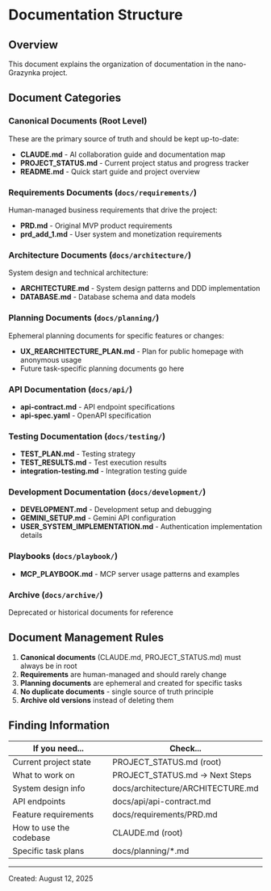 # Documentation Structure

## Overview
This document explains the organization of documentation in the nano-Grazynka project.

## Document Categories

### Canonical Documents (Root Level)
These are the primary source of truth and should be kept up-to-date:

- **CLAUDE.md** - AI collaboration guide and documentation map
- **PROJECT_STATUS.md** - Current project status and progress tracker
- **README.md** - Quick start guide and project overview

### Requirements Documents (`docs/requirements/`)
Human-managed business requirements that drive the project:

- **PRD.md** - Original MVP product requirements
- **prd_add_1.md** - User system and monetization requirements

### Architecture Documents (`docs/architecture/`)
System design and technical architecture:

- **ARCHITECTURE.md** - System design patterns and DDD implementation
- **DATABASE.md** - Database schema and data models

### Planning Documents (`docs/planning/`)
Ephemeral planning documents for specific features or changes:

- **UX_REARCHITECTURE_PLAN.md** - Plan for public homepage with anonymous usage
- Future task-specific planning documents go here

### API Documentation (`docs/api/`)
- **api-contract.md** - API endpoint specifications
- **api-spec.yaml** - OpenAPI specification

### Testing Documentation (`docs/testing/`)
- **TEST_PLAN.md** - Testing strategy
- **TEST_RESULTS.md** - Test execution results
- **integration-testing.md** - Integration testing guide

### Development Documentation (`docs/development/`)
- **DEVELOPMENT.md** - Development setup and debugging
- **GEMINI_SETUP.md** - Gemini API configuration
- **USER_SYSTEM_IMPLEMENTATION.md** - Authentication implementation details

### Playbooks (`docs/playbook/`)
- **MCP_PLAYBOOK.md** - MCP server usage patterns and examples

### Archive (`docs/archive/`)
Deprecated or historical documents for reference

## Document Management Rules

1. **Canonical documents** (CLAUDE.md, PROJECT_STATUS.md) must always be in root
2. **Requirements** are human-managed and should rarely change
3. **Planning documents** are ephemeral and created for specific tasks
4. **No duplicate documents** - single source of truth principle
5. **Archive old versions** instead of deleting them

## Finding Information

| If you need... | Check... |
|----------------|----------|
| Current project state | PROJECT_STATUS.md (root) |
| What to work on | PROJECT_STATUS.md → Next Steps |
| System design info | docs/architecture/ARCHITECTURE.md |
| API endpoints | docs/api/api-contract.md |
| Feature requirements | docs/requirements/PRD.md |
| How to use the codebase | CLAUDE.md (root) |
| Specific task plans | docs/planning/*.md |

---
Created: August 12, 2025